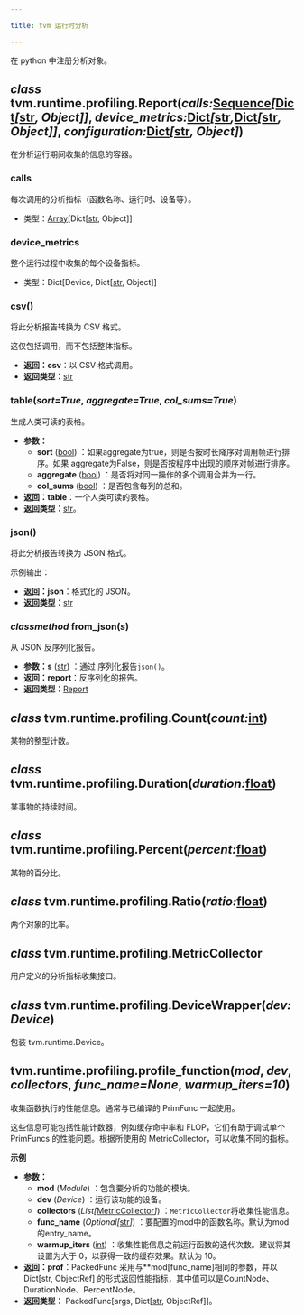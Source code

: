 ```yaml
---

title: tvm 运行时分析

---
```


在 python 中注册分析对象。

## *class* tvm.runtime.profiling.Report(*calls:*[Sequence](https://docs.python.org/3/library/typing.html#typing.Sequence)*[*[Dict](https://docs.python.org/3/library/typing.html#typing.Dict)*[*[str](https://docs.python.org/3/library/stdtypes.html#str)*, Object]]*, *device_metrics:*[Dict](https://docs.python.org/3/library/typing.html#typing.Dict)*[*[str](https://docs.python.org/3/library/stdtypes.html#str)*,*[Dict](https://docs.python.org/3/library/typing.html#typing.Dict)*[*[str](https://docs.python.org/3/library/stdtypes.html#str)*, Object]]*, *configuration:*[Dict](https://docs.python.org/3/library/typing.html#typing.Dict)*[*[str](https://docs.python.org/3/library/stdtypes.html#str)*, Object]*)

在分析运行期间收集的信息的容器。


### calls

每次调用的分析指标（函数名称、运行时、设备等）。
* 类型：[Array](https://tvm.hyper.ai/docs/api-reference/python-api/tvm-ir#class-tvmirarrayinput_listsequenceany)[Dict[[str](https://docs.python.org/3/library/stdtypes.html#str), Object]]


### device_metrics

整个运行过程中收集的每个设备指标。
* 类型：Dict[Device, Dict[[str](https://docs.python.org/3/library/stdtypes.html#str), Object]]


### csv()

将此分析报告转换为 CSV 格式。


这仅包括调用，而不包括整体指标。
* **返回：csv**：以 CSV 格式调用。
* **返回类型：**[str](https://docs.python.org/3/library/stdtypes.html#str)


### table(*sort=True*, *aggregate=True*, *col_sums=True*)

生成人类可读的表格。
* **参数：** 
   * **sort** ([bool](https://docs.python.org/3/library/functions.html#bool)) ：如果aggregate为true，则是否按时长降序对调用帧进行排序。如果 aggregate为False，则是否按程序中出现的顺序对帧进行排序。
   * **aggregate** ([bool](https://docs.python.org/3/library/functions.html#bool)) ：是否将对同一操作的多个调用合并为一行。
   * **col_sums** ([bool](https://docs.python.org/3/library/functions.html#bool)) ：是否包含每列的总和。
* **返回：table**：一个人类可读的表格。
* **返回类型：**[str](https://docs.python.org/3/library/stdtypes.html#str)。


### json()

将此分析报告转换为 JSON 格式。


示例输出：
* **返回：json**：格式化的 JSON。
* **返回类型：**[str](https://docs.python.org/3/library/stdtypes.html#str)


### *classmethod* from_json(*s*)

从 JSON 反序列化报告。
* **参数：s** ([str](https://docs.python.org/3/library/stdtypes.html#str)) ：通过 序列化报告`json()`。
* **返回：report**：反序列化的报告。
* **返回类型：**[Report](https://tvm.hyper.ai/docs/api-reference/python-api/tvm-runtime-profiling#class-tvmruntimeprofilingreportcallssequencedictstr-object-device_metricsdictstrdictstr-object-configurationdictstr-object)


## *class* tvm.runtime.profiling.Count(*count:*[int](https://docs.python.org/3/library/functions.html#int))

某物的整型计数。


## *class* tvm.runtime.profiling.Duration(*duration:*[float](https://docs.python.org/3/library/functions.html#float))

某事物的持续时间。


## *class* tvm.runtime.profiling.Percent(*percent:*[float](https://docs.python.org/3/library/functions.html#float))

某物的百分比。


## *class* tvm.runtime.profiling.Ratio(*ratio:*[float](https://docs.python.org/3/library/functions.html#float))

两个对象的比率。


## *class* tvm.runtime.profiling.MetricCollector

用户定义的分析指标收集接口。


## *class* tvm.runtime.profiling.DeviceWrapper(*dev: Device*)

包装 tvm.runtime.Device。


## tvm.runtime.profiling.profile_function(*mod*, *dev*, *collectors*, *func_name=None*, *warmup_iters=10*)

收集函数执行的性能信息。通常与已编译的 PrimFunc 一起使用。


这些信息可能包括性能计数器，例如缓存命中率和 FLOP，它们有助于调试单个 PrimFuncs 的性能问题。根据所使用的 MetricCollector，可以收集不同的指标。


**示例**
* **参数：**
   * **mod** (*Module*) ：包含要分析的功能的模块。
   * **dev** (*Device*) ：运行该功能的设备。
   * **collectors** (*List[*[MetricCollector](https://tvm.hyper.ai/docs/api-reference/python-api/tvm-runtime-profiling#class-tvmruntimeprofilingmetriccollector)*]*) ：`MetricCollector`将收集性能信息。
   * **func_name** (*Optional[*[str](https://docs.python.org/3/library/stdtypes.html#str)*]*) ：要配置的mod中的函数名称。默认为mod的entry_name。
   * **warmup_iters** ([int](https://docs.python.org/3/library/functions.html#int)) ：收集性能信息之前运行函数的迭代次数。建议将其设置为大于 0，以获得一致的缓存效果。默认为 10。
* **返回：prof**：PackedFunc 采用与**mod[func_name]相同的参数，并以Dict[str, ObjectRef] 的形式返回性能指标，其中值可以是CountNode、DurationNode、PercentNode。
* **返回类型：** PackedFunc[args, Dict[[str](https://docs.python.org/3/library/stdtypes.html#str), ObjectRef]]。


